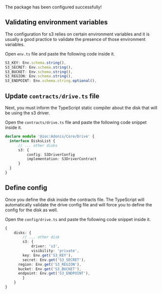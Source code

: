 The package has been configured successfully!

## Validating environment variables

The configuration for s3 relies on certain environment variables and it is usually a good practice to validate the presence of those environment variables.

Open `env.ts` file and paste the following code inside it.

```ts
S3_KEY: Env.schema.string(),
S3_SECRET: Env.schema.string(),
S3_BUCKET: Env.schema.string(),
S3_REGION: Env.schema.string(),
S3_ENDPOINT: Env.schema.string.optional(),
```

## Update `contracts/drive.ts` file

Next, you must inform the TypeScript static compiler about the disk that will be using the s3 driver.

Open the `contracts/drive.ts` file and paste the following code snippet inside it.

```ts
declare module '@ioc:Adonis/Core/Drive' {
  interface DisksList {
	  // ... other disks
	  s3: {
		  config: S3DriverConfig
		  implementation: S3DriverContract
	  }
  }
}
```

## Define config

Once you define the disk inside the contracts file. The TypeScript will automatically validate the drive config file and will force you to define the config for the disk as well.

Open the `config/drive.ts` and paste the following code snippet inside it.

```ts
{
	disks: {
		// ... other disk
		s3: {
			driver: 's3',
			visibility: 'private',
	    key: Env.get('S3_KEY'),
	    secret: Env.get('S3_SECRET'),
      region: Env.get('S3_REGION'),
      bucket: Env.get('S3_BUCKET'),
      endpoint: Env.get('S3_ENDPOINT'),
		}
	}
}
```
